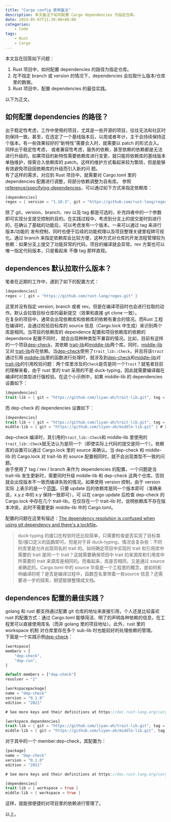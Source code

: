 ```yaml
---
title: "Cargo config 使用备注"
description: 本文备注下如何配置 Cargo dependencies 为指定仓库。
date: 2024-05-07T11:39:00+08:00
categories:
    - Code
tags:
    - Rust
    - Cargo
---
```


本文旨在回答如下问题：
1. Rust 项目中，如何配置 dependencies 的路径为指定仓库。
2. 在不指定 branch 或 version 的情况下，dependencies 会拉取什么版本/仓库里的数据。
3. Rust 项目中，配置 dependencies 的最佳实践。

以下为正文。

## 如何配置 dependencies 的路径？

出于稳定性考虑，工作中使用的项目，尤其是一些开源的项目，往往无法和社区时刻保持一致。甚至，在选定了一个基线版本后，以周或者年计，主干会持续保持这个版本。有一些效果较好的“新特性”需要合入时，就需要以 patch 的形式合入。同样出于稳定性考虑，
或者兼容性考虑，服务的依赖，甚至依赖的依赖都是无法进行升级的。如果项目的新特性需要依赖库进行变更，就只能将依赖库的基线版本单独维护，按需合入依赖库的 patch。这样的维护方式看起来较为繁琐，但是能够有效避免项目因依赖库的升级而引入新的问
题。  
有了这样的需求，对应到 Rust 项目中，就需要对 Cargo.toml 里的 dependencies 配置进行调整，将部分依赖调整为自有库。
参照[reference/specifying-dependencies](https://doc.rust-lang.org/cargo/reference/specifying-dependencies.html)，可以通过如下方式来指定依赖库：
```Rust
[dependencies]
regex = { version = "1.10.3", git = "https://github.com/rust-lang/regex.git", branch = "next", rev = "0c0990399270277832fbb5b91a1fa118e6f63dba", tag = "11.10.4" }
```
除了 git，version、branch、rev 以及 tag 都是可选的，补充四者中的一个参数即可实现分支提交控制的目的。在实践过程中，考虑到分支上的提交是时刻进行的，在确认了基础的功能后，可以考虑发布一个版本。一来可以通过 tag 来进行版本/功能的
发布控制，同时也便于后续的功能梳理以及项目整理关键里程碑可视化。通过 branch 来指定依赖库会比较方便，这种方式对仓库的开发流程管理较为依赖：如果分支上提交了功能异常的代码，项目的编译就会异常。rev 方案也可以唯一指定代码版本，只是看起来
不像 tag 那样直观。

## dependences 默认拉取什么版本？

笔者在近期的工作中，遇到了如下的配置方式：

```Rust
[dependencies]
regex = { git = "https://github.com/rust-lang/regex.git" }
```

这里并没有指定 version, branch 或者 rev。但是在编译项目时也会进行拉取的动作。默认会拉取目标仓库的最新提交（效果和直接 git clone 一致）。  
在复杂的项目中，通常会出现依赖库和依赖库的依赖有重合的情况。而Rust 工程在编译时，会通过校验目标库的 source 信息（Cargo.lock 中生成）来识别两个库是相同。当项目的依赖库的 dependence 配置和项目依赖库的依赖的 dependence 配置不同时，
就会出现种种类型不兼容的情况。比如，目前有这样的一个项目[dep-check](https://github.com/liyan-ah/dep-check)，其依赖
[trait-lib](https://github.com/liyan-ah/trait-lib)和[middle-lib](https://github.com/liyan-ah/middle-lib)两个库。同时，[middle-lib](https://github.com/liyan-ah/middle-lib)又对
[trait-lib](https://github.com/liyan-ah/trait-lib)存在依赖。当[dep-check](https://github.com/liyan-ah/dep-check)使用了`trait_lib::Check`，并且将该`trait`通过引用
[middle-lib](https://github.com/liyan-ah/middle-lib)里的函数进行处理时，就涉及到[dep-check](https://github.com/liyan-ah/dep-check)和[middle-lib](https://github.com/liyan-ah/middle-lib)对[trait-lib](https://github.com/liyan-ah/trait-lib)的引用校验问题：两个库里涉及的`Check`是否是同一个`Trait`？就笔者目前的理解来看，由于 rust 里的 trait 采用的不是 duck-typing，因此就需要编译器在编译时对类型进行强校验。在这个小示例中，如果 middle-lib
的 dependencies 设置如下：

```Rust
[dependencies]
trait-lib = { git = "https://github.com/liyan-ah/trait-lib.git", tag = "1.0.0" }
```

而 dep-check 的 dependencies 设置如下：

```Rust
[dependencies]
trait-lib = { git = "https://github.com/liyan-ah/trait-lib.git", tag = "1.0.0" }
middle-lib = { git = "https://github.com/liyan-ah/middle-lib.git" } # 注意，这种配置方式在 Cargo.lock 生成后，除非使用 cargo update 触发更新，否则依赖版本不会随着代码提交而更新。
```

dep-check 编译时，其引用的`trait_lib::Check`和 middle-lib 里使用的`trait_lib::Check`就无法认为是同一个（即使实际上代码的提交是同一个）。依赖库的设置可以通过 Cargo.lock 里的 source 来确认。当 dep-check 和 middle-lib 的 Cargo.lock 对 trait-lib 的 source
配置相同时，就不会出现类型不一致的问题。  
由于使用了 tag / rev / branch 来作为 dependencies 的配置，一个问题是当 trait-lib 发生更新时，需要同时升级 middle-lib 和 dep-check 这两个仓库。否则就会出现版本不一致而编译失败的情况。如果使用 version 控制，由于 version 实际
上表示的是一个[范围](https://doc.rust-lang.org/cargo/reference/specifying-dependencies.html#specifying-dependencies-from-cratesio)，只要 update 后的依赖库是同一个版本即可（准确来说，x.y.z 中的 x.y 保持一致即可），可
以在 cargo update 后检查 dep-check 的 Cargo.lock 中存在几个 trait-lib。在仅存在一个 trait-lib 时，说明依赖库不存在版本冲突，此时不需要更新 middle-lib 中的 Cargo.toml。

配置的问题在这里有描述：[The dependency resolution is confused when using git dependency and there's a lockfile](https://github.com/rust-lang/cargo/issues/11490)。

> duck-typing 的接口在校验时还比较简单，只需要检查是否实现了目标类型/接口定义的函数即可。但是对于非 duck-typing，情况会复杂些：不同的库里是允许出现同名的 trait 的。如何确定项目中实现的 trait 和引用库中需要的 trait 是同一个 trait？这就需要确保项目中 trait 的来源库和引用库中所需要的 trait 来源库是相同的。而看起来，库是否相同，又是通过 source 来确定的。Cargo.toml 中的 source 毕竟是一个工程里的概念，是如何影响编译的呢？是否是编译过程中，函数签名里带着一些source 信息？还需要进一步的探索，期望能够整理成文档。


## dependences 配置的最佳实践？

golang 和 rust 都支持通过配置 git 仓库的地址来直接引用，个人还是比较喜欢 rust 的配置方式：通过 Cargo.toml 能够简洁、明了的声明各种依赖的信息，在工程里可以直接使用库名（而非 golang 里的项目地址）。此外，rust 里的 workspace 机制
对仓库里存在多个 sub-lib 时也能较好的处理依赖的管理。  
下面是一个实践示例[dep-check](https://github.com/liyan-ah/dep-check)：

```Rust
[workspace]
members = [
    "dep-check",
    "dep-run",
]

default-members = ["dep-check"]
resolver = "2"

[workspacepackage]
name = "dep-check"
version = "0.1.0"
edition = "2021"

# See more keys and their definitions at https://doc.rust-lang.org/cargo/reference/manifest.html

[workspace.dependencies]
trait-lib = { git = "https://github.com/liyan-ah/trait-lib.git", tag = "1.0.0" }
middle-lib = { git = "https://github.com/liyan-ah/middle-lib.git", tag = "1.0.0" }
```
对于其中的一个 member:dep-check，其配置为：
```Rust
[package]
name = "dep-check"
version = "0.1.0"
edition = "2021"

# See more keys and their definitions at https://doc.rust-lang.org/cargo/reference/manifest.html

[dependencies]
trait-lib = { workspace = true }
middle-lib = { workspace = true }
```

这样，就能很便捷的对项目里的依赖进行管理了。

以上。
